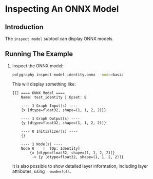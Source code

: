# Inspecting An ONNX Model


## Introduction

The `inspect model` subtool can display ONNX models.


## Running The Example

1. Inspect the ONNX model:

    ```bash
    polygraphy inspect model identity.onnx --mode=basic
    ```

    This will display something like:

    ```
    [I] ==== ONNX Model ====
        Name: test_identity | Opset: 8

        ---- 1 Graph Input(s) ----
        {x [dtype=float32, shape=(1, 1, 2, 2)]}

        ---- 1 Graph Output(s) ----
        {y [dtype=float32, shape=(1, 1, 2, 2)]}

        ---- 0 Initializer(s) ----
        {}

        ---- 1 Node(s) ----
        Node 0    |  [Op: Identity]
            {x [dtype=float32, shape=(1, 1, 2, 2)]}
             -> {y [dtype=float32, shape=(1, 1, 2, 2)]}
    ```

    It is also possible to show detailed layer information, including layer attributes, using `--mode=full`.

